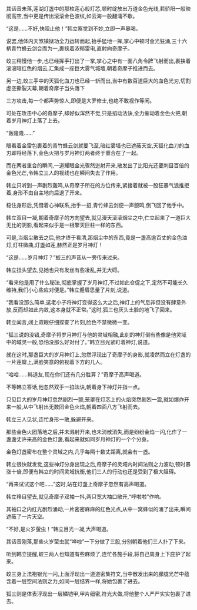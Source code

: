 
其话音未落,莲湖灯盏中的那枚莲心般灯芯,顿时绽放出万道金色光线,若骄阳一般映彻高空,当中更是传出滚滚金色波纹,如云海一般翻涌不歇。

“这是……不好,快阻止他！”韩立察觉到不妙,立即一声暴喝。

说罢,他体内天煞镇狱功全力运转而起,抬手猛地一挥,掌心中顿时金光狂涌,三十六柄青竹蜂云剑合而为一,裹挟着浓郁雷电,直射向奇摩子。

蛟三稍慢他一步,也已经挥手打出了一掌,掌心之中有一面八角令牌飞射而出,裹挟着滚滚暗红色的烟云,汇集成一座巨大雾气城墙,朝着奇摩子推进而去。

另一边,蛟三手中的天狐化血刀也已经一斩而出,当中有数百道巨大的血色光刃,切割虚空撕裂天幕,朝着奇摩子当头落下

三方攻击,每一个都声势惊人,即便是大罗修士,也绝不敢视作等闲。

可处在攻击中心的奇摩子,却好似浑然不觉,只是掐动法诀,全力催动着金色火把,朝着岁月神灯上落了上去。

“轰隆隆……”

眼看着金雷包裹着的青竹蜂云剑就要飞至,暗红雾墙也已遮蔽天空,天狐化血刀的血刃即将经落下,金色火把与岁月神灯两者终于重合在了一起。

而在两者重合的瞬间,一道耀眼金光骤然迸射开来,散发出了比阳光还要刺目百倍的金色光芒,令韩立三人的视线也在瞬间失去了作用。

韩立只听到一声剧烈轰鸣,从奇摩子所在的方位传来,紧接着就被一股狂暴气浪推拒着,身形不由自主地向后退了开来。

稳住身形后,凭借着心神联系,抬手一招,青竹蜂云剑便一声颤鸣,倒飞回了他手中。

韩立双目一凝,朝着奇摩子的方向望去,就见漫天滚滚烟尘之中,伫立起来了一道巨大无比的阴影,看起来似乎是一根擎天巨柱一样的东西。

可是,当烟尘散去之后,他才终于看清,那烟尘中的东西,竟是一盏高逾百丈的金色油灯,灯柱微曲,灯盏如莲,赫然正是岁月神灯！

“这是……岁月神灯？”蛟三的声音从一旁传来过来。

韩立扭头望去,见她也只有发丝有些凌乱,并无大碍。

“看来他是用了什么秘法,彻底掌握了岁月神灯,不过如此仓促之下,定然不可能长久维持,我们小心些应对便是。”韩立蹙眉思量了片刻,说道。

“我看没那么简单,这老小子将神灯变得这么大之后,神灯上的气息非但没有肆意外放,反而却如此内敛,这本身就不正常。”这时,狐三也灰头土脸的地飞了回来。

韩立闻言,闭上双眼仔细探查了片刻,脸色不禁微微一变。

“狐三说的没错,奇摩子将岁月神灯与他的灵域相融,此刻的神灯倒有些像是他灵域中的域灵一般,恐怕没那么好对付了。”韩立目光紧盯着神灯,说道。

就在这时,那盏巨大的岁月神灯上,忽然浮现出了奇摩子的身影,就凌然而立在灯盏的一片莲瓣上,满脸笑意的俯视着下方的几人。

“哈哈……韩道友,现在你们还有几分胜算？”奇摩子高声喝道。

不等韩立答话,他忽然双手一掐法诀,朝着身下神灯并指一点。

只见巨大的岁月神灯忽然剧烈一颤,笼罩在灯芯上的火焰突然剧烈一震,就如爆炸开来一般,从中飞射出无数团金色火焰,朝着四面八方飞射而去。

韩立三人见状,连忙身形一散,躲避开来。

那些金色火团落地之后,并未溅射开来,也未消散消失,而是纷纷金焰一闪,化作了一盏盏丈许来高的金色灯盏,看起来就如同岁月神灯的一个个分身。

金色灯盏密布在整个灵域之内,几乎每隔十数丈距离,就会有一盏。

韩立很快就发觉,这些神灯分身出现之后,奇摩子的灵域内时间法则之力波动,顿时暴涨十倍,即便有韩立的时间灵域抗衡,他们三人的行动也还是受到了极大阻碍。

“再来试试这个吧……”这时,站在灯盏上奇摩子忽然有高声喝道。

韩立移目望去,就见奇摩子双袖一抖,两只宽大袖口敞开,“呼啦啦”作响。

其袖口之内红光剧烈涌动,一片密密麻麻的红色光点,从中一窝蜂似的涌了出来,瞬间遮蔽了一片天空。

“不好,是火岁萤虫！”韩立目光一凝,大声喝道。

其话音刚落,那些火岁萤虫就“哗啦”一下分做了三股,分别朝着他们三人扑了下来。

听到韩立提醒,蛟三两人也知道有些麻烦了,连忙各施手段,将自己周身上下庇护了起来。

蛟三身上法袍银光一闪,上面浮现出一道道密集符文,当中散发出来的朦胧光芒中蕴含着一层空间法则之力,如同一层结界一样,将她包裹了进去。

狐三则是体表浮现出一层鳞铠甲,甲片细密,符光大做,将他整个人严严实实包裹了进去。